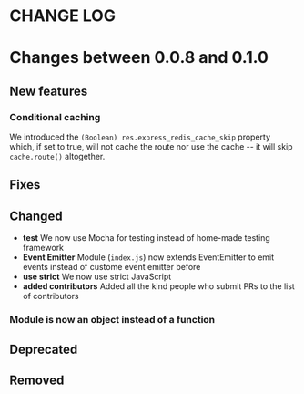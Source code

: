 CHANGE LOG
==========

# Changes between 0.0.8 and 0.1.0

## New features

### Conditional caching

We introduced the `(Boolean) res.express_redis_cache_skip` property which, if set to true, will not cache the route nor use the cache -- it will skip `cache.route()` altogether.

## Fixes

## Changed

- **test** We now use Mocha for testing instead of home-made testing framework
- **Event Emitter** Module (`index.js`) now extends EventEmitter to emit events instead of custome event emitter before
- **use strict** We now use strict JavaScript
- **added contributors** Added all the kind people who submit PRs to the list of contributors

### Module is now an object instead of a function

## Deprecated

## Removed

